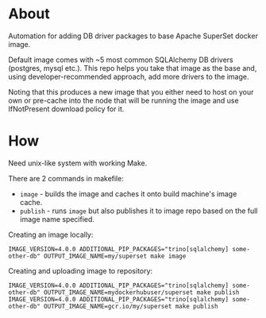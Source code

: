 # About

Automation for adding DB driver packages to base Apache SuperSet docker image.

Default image comes with ~5 most common SQLAlchemy DB drivers (postgres, mysql etc.).
This repo helps you take that image as the base and, using developer-recommended
approach, add more drivers to the image.

Noting that this produces a new image that you either need to host on your own or
pre-cache into the node that will be running the image and use IfNotPresent download policy for it.

# How

Need unix-like system with working Make.

There are 2 commands in makefile:
- `image` - builds the image and caches it onto build machine's image cache.
- `publish` - runs `image` but also publishes it to image repo based on the full image name specified.

Creating an image locally:

`IMAGE_VERSION=4.0.0 ADDITIONAL_PIP_PACKAGES="trino[sqlalchemy] some-other-db" OUTPUT_IMAGE_NAME=my/superset make image`

Creating and uploading image to repository:

`IMAGE_VERSION=4.0.0 ADDITIONAL_PIP_PACKAGES="trino[sqlalchemy] some-other-db" OUTPUT_IMAGE_NAME=mydockerhubuser/superset make publish`
`IMAGE_VERSION=4.0.0 ADDITIONAL_PIP_PACKAGES="trino[sqlalchemy] some-other-db" OUTPUT_IMAGE_NAME=gcr.io/my/superset make publish`
